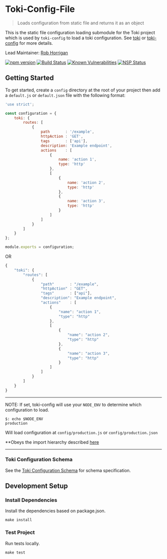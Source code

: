 # Toki-Config-File <!-- Repo Name -->
> Loads configuration from static file and returns it as an object <!-- Repo Brief Description -->

<!-- Long Description -->
This is the static file configuration loading submodule for the Toki project which is used by `toki-config` to load a toki configuration. See [toki](https://github.com/xogroup/toki) or [toki-config](https://github.com/xogroup/toki-config) for more details.

<!-- Maintainer (Hint, probably you) -->
Lead Maintainer: [Rob Horrigan](https://github.com/robhorrigan)

<!-- Badges Go Here -->

<!-- Build Status from Travis --><!-- Security Scan from Snyk.io --><!-- Security Scan from NSP -->
[![npm version](https://badge.fury.io/js/toki-config-file.svg)](https://badge.fury.io/js/toki-config-file)
[![Build Status](https://travis-ci.org/xogroup/toki-config-file.svg?branch=master)](https://travis-ci.org/xogroup/toki-config-file)
[![Known Vulnerabilities](https://snyk.io/test/github/xogroup/toki-config-file/badge.svg)](https://snyk.io/test/github/xogroup/toki-config-file)
[![NSP Status](https://nodesecurity.io/orgs/xo-group/projects/f49cc4e1-50db-40b1-9d18-b7a84b7f41eb/badge)](https://nodesecurity.io/orgs/xo-group/projects/f49cc4e1-50db-40b1-9d18-b7a84b7f41eb)

<!-- End Badges -->
<!-- Quick Example -->
## Getting Started
To get started, create a `config` directory at the root of your project then add
a `default.js` or `default.json` file with the following format:

```Javascript
'use strict';

const configuration = {
    toki: {
        routes: [
            {
                path       : '/example',
                httpAction : 'GET',
                tags       : ['api'],
                description: 'Example endpoint',
                actions    : [
                    {
                        name: 'action 1',
                        type: 'http'
                    },
                    [
                        {
                            name: 'action 2',
                            type: 'http'
                        },
                        {
                            name: 'action 3',
                            type: 'http'
                        }
                    ]
                ]
            }
        ]
    }
};

module.exports = configuration;
```
OR
```Javascript
{
    "toki": {
        "routes": [
            {
                "path"       : "/example",
                "httpAction" : "GET",
                "tags"       : ["api"],
                "description": "Example endpoint",
                "actions"    : [
                    {
                        "name": "action 1",
                        "type": "http"
                    },
                    [
                        {
                            "name": "action 2",
                            "type": "http"
                        },
                        {
                            "name": "action 3",
                            "type": "http"
                        }
                    ]
                ]
            }
        ]
    }
}
```

***

NOTE: If set, toki-config will use your `NODE_ENV` to determine which configuration to load.
```
$: echo $NODE_ENV
production
```
Will load configuration at `config/production.js` or `config/production.json`

**Obeys the import hierarchy described [here](https://github.com/lorenwest/node-config/wiki/Configuration-Files)

***

### Toki Configuration Schema

See the [Toki Configuration Schema](https://github.com/xogroup/toki-config/blob/master/schema.md) for schema specification.

## Development Setup

### Install Dependencies
Install the dependencies based on package.json.
```Text
make install
```

### Test Project
Run tests locally.
```Text
make test
```

<!-- Customize this if needed -->
<!-- Anything Else (Sponsors, Links, Etc) -->
